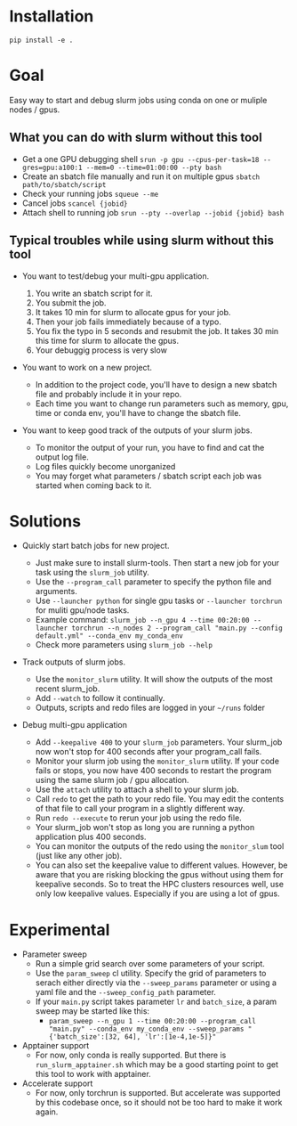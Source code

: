# Installation
`pip install -e .`

# Goal
Easy way to start and debug slurm jobs using conda on one or muliple nodes / gpus.

## What you can do with slurm without this tool
+ Get a one GPU debugging shell `srun -p gpu --cpus-per-task=18 --gres=gpu:a100:1 --mem=0 --time=01:00:00 --pty bash`
+ Create an sbatch file manually and run it on multiple gpus `sbatch path/to/sbatch/script`
+ Check your running jobs `squeue --me`
+ Cancel jobs `scancel {jobid}`
+ Attach shell to running job `srun --pty --overlap --jobid {jobid} bash`

## Typical troubles while using slurm without this tool
+ You want to test/debug your multi-gpu application. 
    1. You write an sbatch script for it.
    2. You submit the job.
    3. It takes 10 min for slurm to allocate gpus for your job.
    4. Then your job fails immediately because of a typo.
    5. You fix the typo in 5 seconds and resubmit the job. It takes 30 min this time for slurm to allocate the gpus.
    6. Your debuggig process is very slow  

+ You want to work on a new project.
    - In addition to the project code, you'll have to design a new sbatch file and probably include it in your repo.
    - Each time you want to change run parameters such as memory, gpu, time or conda env, you'll have to change the sbatch file.
    
+ You want to keep good track of the outputs of your slurm jobs.
    - To monitor the output of your run, you have to find and cat the output log file.
    - Log files quickly become unorganized
    - You may forget what parameters / sbatch script each job was started when coming back to it.

# Solutions
+ Quickly start batch jobs for new project.
    - Just make sure to install slurm-tools. Then start a new job for your task using the `slurm_job` utility.
    - Use the `--program_call` parameter to specify the python file and arguments.
    - Use `--launcher python` for single gpu tasks or `--launcher torchrun` for muliti gpu/node tasks.
    - Example command: `slurm_job --n_gpu 4 --time 00:20:00 --launcher torchrun --n_nodes 2 --program_call "main.py --config default.yml" --conda_env my_conda_env` 
    - Check more parameters using `slurm_job --help`
    
+ Track outputs of slurm jobs.
    - Use the `monitor_slurm` utility. It will show the outputs of the most recent slurm_job.
    - Add `--watch` to follow it continually.
    - Outputs, scripts and redo files are logged in your `~/runs` folder
    
+ Debug multi-gpu application
    - Add `--keepalive 400` to your `slurm_job` parameters. Your slurm_job now won't stop for 400 seconds after your program_call fails.
    - Monitor your slurm job using the `monitor_slurm` utility. If your code fails or stops, you now have 400 seconds to restart the program using the same slurm job / gpu allocation.
    - Use the `attach` utility to attach a shell to your slurm job.
    - Call `redo` to get the path to your redo file. You may edit the contents of that file to call your program in a slightly different way.
    - Run `redo --execute` to rerun your job using the redo file.
    - Your slurm_job won't stop as long you are running a python application plus 400 seconds.
    - You can monitor the outputs of the redo using the `monitor_slum` tool (just like any other job).
    - You can also set the keepalive value to different values. However, be aware that you are risking blocking the gpus without using them for keepalive seconds. So to treat the HPC clusters resources well, use only low keepalive values. Especially if you are using a lot of gpus.
    
# Experimental
+ Parameter sweep
    - Run a simple grid search over some parameters of your script.
    - Use the `param_sweep` cl utility. Specify the grid of parameters to serach either directly via the `--sweep_params` parameter or using a yaml file and the `--sweep_config_path` parameter.
    - If your `main.py` script takes parameter `lr` and `batch_size`, a param sweep may be started like this:
        * `param_sweep --n_gpu 1 --time 00:20:00 --program_call "main.py" --conda_env my_conda_env --sweep_params "{'batch_size':[32, 64], 'lr':[1e-4,1e-5]}"`
+ Apptainer support
    - For now, only conda is really supported. But there is `run_slurm_apptainer.sh` which may be a good starting point to get this tool to work with apptainer.
+ Accelerate support
    - For now, only torchrun is supported. But accelerate was supported by this codebase once, so it should not be too hard to make it work again.